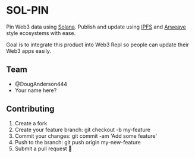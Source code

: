 # SOL-PIN

Pin Web3 data using [Solana](https://solana.com/). Publish and update using [IPFS](https://ipfs.io/) and [Arweave](https://www.arweave.org/) style ecosystems with ease.

Goal is to integrate this product into Web3 Repl so people can update their Web3 apps easily.

## Team

- @DougAnderson444
- Your name here?

## Contributing

1. Create a fork
2. Create your feature branch: git checkout -b my-feature
3. Commit your changes: git commit -am 'Add some feature'
4. Push to the branch: git push origin my-new-feature
5. Submit a pull request 🚀